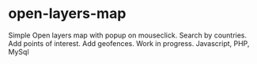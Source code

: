# open-layers-map

Simple Open layers map with popup on mouseclick. 
Search by countries.
Add points of interest.
Add geofences.
Work in progress. 
Javascript, PHP, MySql
